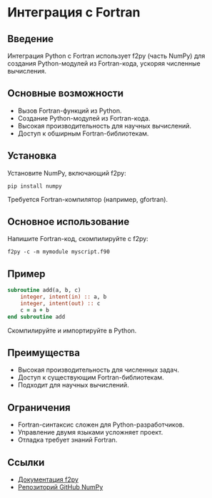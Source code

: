 # Интеграция с Fortran

## Введение
Интеграция Python с Fortran использует f2py (часть NumPy) для создания Python-модулей из Fortran-кода, ускоряя численные вычисления.

## Основные возможности
- Вызов Fortran-функций из Python.
- Создание Python-модулей из Fortran-кода.
- Высокая производительность для научных вычислений.
- Доступ к обширным Fortran-библиотекам.

## Установка
Установите NumPy, включающий f2py:
```
pip install numpy
```
Требуется Fortran-компилятор (например, gfortran).

## Основное использование
Напишите Fortran-код, скомпилируйте с f2py:
```
f2py -c -m mymodule myscript.f90
```

## Пример
```fortran
subroutine add(a, b, c)
    integer, intent(in) :: a, b
    integer, intent(out) :: c
    c = a + b
end subroutine add
```
Скомпилируйте и импортируйте в Python.

## Преимущества
- Высокая производительность для численных задач.
- Доступ к существующим Fortran-библиотекам.
- Подходит для научных вычислений.

## Ограничения
- Fortran-синтаксис сложен для Python-разработчиков.
- Управление двумя языками усложняет проект.
- Отладка требует знаний Fortran.

## Ссылки
- [Документация f2py](https://numpy.org/doc/stable/f2py/)
- [Репозиторий GitHub NumPy](https://github.com/numpy/numpy)

